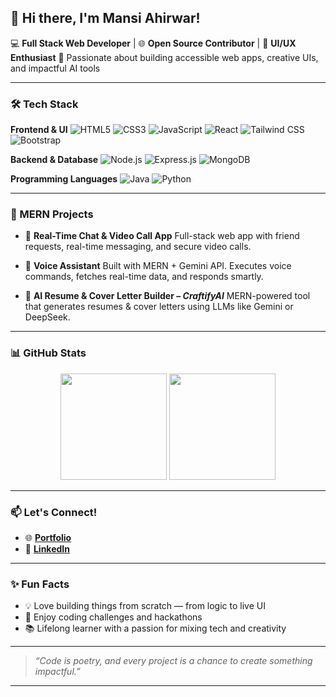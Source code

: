 ## 👋 Hi there, I'm Mansi Ahirwar!

💻 **Full Stack Web Developer** | 🌐 **Open Source Contributor** | 🎨 **UI/UX Enthusiast**
🚀 Passionate about building accessible web apps, creative UIs, and impactful AI tools

---

### 🛠️ Tech Stack

**Frontend & UI**
![HTML5](https://img.shields.io/badge/HTML5-E34F26?style=for-the-badge\&logo=html5\&logoColor=white)
![CSS3](https://img.shields.io/badge/CSS3-1572B6?style=for-the-badge\&logo=css3\&logoColor=white)
![JavaScript](https://img.shields.io/badge/JavaScript-F7DF1E?style=for-the-badge\&logo=javascript\&logoColor=black)
![React](https://img.shields.io/badge/React-20232A?style=for-the-badge\&logo=react\&logoColor=61DAFB)
![Tailwind CSS](https://img.shields.io/badge/Tailwind-06B6D4?style=for-the-badge\&logo=tailwindcss\&logoColor=white)
![Bootstrap](https://img.shields.io/badge/Bootstrap-7952B3?style=for-the-badge\&logo=bootstrap\&logoColor=white)

**Backend & Database**
![Node.js](https://img.shields.io/badge/Node.js-339933?style=for-the-badge\&logo=nodedotjs\&logoColor=white)
![Express.js](https://img.shields.io/badge/Express.js-000000?style=for-the-badge\&logo=express\&logoColor=white)
![MongoDB](https://img.shields.io/badge/MongoDB-47A248?style=for-the-badge\&logo=mongodb\&logoColor=white)

**Programming Languages**
![Java](https://img.shields.io/badge/Java-ED8B00?style=for-the-badge\&logo=openjdk\&logoColor=white)
![Python](https://img.shields.io/badge/Python-3776AB?style=for-the-badge\&logo=python\&logoColor=white)

---

### 🚧 MERN Projects

* 🔹 **Real-Time Chat & Video Call App**
  Full-stack web app with friend requests, real-time messaging, and secure video calls.

* 🔹 **Voice Assistant**
  Built with MERN + Gemini API. Executes voice commands, fetches real-time data, and responds smartly.

* 🔹 **AI Resume & Cover Letter Builder – *CraftifyAI***
  MERN-powered tool that generates resumes & cover letters using LLMs like Gemini or DeepSeek.

---

### 📊 GitHub Stats
<p align="center"> 
  <img src="https://github-readme-stats.vercel.app/api?username=mansix02&show_icons=true&theme=tokyonight" height="170px"/>
  <img src="https://github-readme-stats.vercel.app/api/top-langs/?username=mansix02&layout=compact&theme=tokyonight" height="170px"/> 
</p>

---

### 📫 Let's Connect!

* 🌐 [**Portfolio**](https://mansiahirwarportfolio.netlify.app/)
* 💼 [**LinkedIn**](https://www.linkedin.com/in/mansi-ahirwar-18446a286)

---

### ✨ Fun Facts

* 💡 Love building things from scratch — from logic to live UI
* 🧩 Enjoy coding challenges and hackathons
* 📚 Lifelong learner with a passion for mixing tech and creativity

---

> *“Code is poetry, and every project is a chance to create something impactful.”*

---
